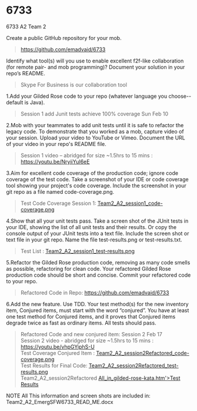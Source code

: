 # 6733
6733 A2 Team 2

  
Create a public GitHub repository for your mob.
    
> https://github.com/emadvaid/6733



Identify what tool(s) will you use to enable excellent f2f-like collaboration (for remote pair- and mob programming)? 
Document your solution in your repo’s README.    
   > Skype For Business is our collaboration tool
    
1.Add your Gilded Rose code to your repo (whatever language you choose--default is Java).    
   > Session 1 add Junit tests achieve 100% coverage Sun Feb 10

2.Mob with your teammates to add unit tests until it is safe to refactor the legacy code. To demonstrate that you worked as a mob, 
capture video of your session. Upload your video to YouTube or Vimeo. Document the URL of your video in your repo's README file.    
   > Session 1 video – abridged for size ~1.5hrs to 15 mins : https://youtu.be/NryiiYuI6eE

3.Aim for excellent code coverage of the production code; ignore code coverage of the test code. Take a screenshot of your IDE 
or code coverage tool showing your project's code coverage. Include the screenshot in your git repo as a file named code-coverage.png.    
   > Test  Code Coverage Session 1:   <a href='https://raw.githubusercontent.com/emadvaid/6733/master/GildedRose-Refactoring-Kata/Team2_A2_session1_code-coverage.png'>Team2_A2_session1_code-coverage.png</a>
    
4.Show that all your unit tests pass. Take a screen shot of the JUnit tests in your IDE, showing the list of all unit tests and their results. 
Or copy the console output of your JUnit tests into a text file. Include the screen shot or text file in your git repo. Name the file test-results.png or test-results.txt.    
  >  Test List : <a href='https://raw.githubusercontent.com/emadvaid/6733/master/GildedRose-Refactoring-Kata/Team2_A2_session1_test-results.png'>Team2_A2_session1_test-results.png</a>
    
5.Refactor the Gilded Rose production code, removing as many code smells as possible, refactoring for clean code. Your refactored 
Gilded Rose production code should be short and concise. Commit your refactored code to your repo.    
  > Refactored Code in Repo:       https://github.com/emadvaid/6733

6.Add the new feature. Use TDD. Your test method(s) for the new inventory item, Conjured items, must start with the word “conjured”. You 
have at least one test method for Conjured items, and it proves that Conjured items degrade twice as fast as ordinary items. All tests should pass.    
  > Refactored Code and new conjured item:   Session 2  Feb 17    
  > Session 2 video  - abridged for size ~1.5hrs to 15 mins : https://youtu.be/vhpGYiphS-U    
  > Test Coverage Conjured Item : <a href='https://raw.githubusercontent.com/emadvaid/6733/master/GildedRose-Refactoring-Kata/Team2_A2_session2Refactored_code-coverage.png'>Team2_A2_session2Refactored_code-coverage.png</a><br />
  > Test Results for Final Code: <a href='https://raw.githubusercontent.com/emadvaid/6733/master/GildedRose-Refactoring-Kata/Team2_A2_session2Refactored_test-results.png'>Team2_A2_session2Refactored_test-results.png</a><br />
  > Team2_A2_session2Refactored <a href='https://github.com/emadvaid/6735/blob/master/GildedRose-Refactoring-Kata/Team2_A2_session2Refactored%20Test%20Results%20-%20All_in_gilded-rose-kata.html'>All_in_gilded-rose-kata.htm'>Test Results</a><br />
                                                 
 NOTE All This information and screen shots are included in: Team2_A2_EmergSFW6733_READ_ME.docx
